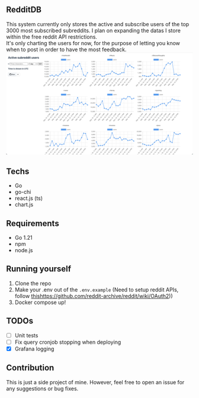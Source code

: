 ## RedditDB
This system currently only stores the active and subscribe users of the top 3000 most subscribed subreddits. I plan on expanding the datas I store within the free reddit API restrictions.  
It's only charting the users for now, for the purpose of letting you know when to post in order to have the most feedback.
![Screenshot](Screenshot.png)
## Techs
- Go
- go-chi
- react.js (ts)
- chart.js
## Requirements
- Go 1.21
- npm
- node.js
## Running yourself
1. Clone the repo
2. Make your .env out of the `.env.example` (Need to setup reddit APIs, follow [this](https://github.com/reddit-archive/reddit/wiki/OAuth2)https://github.com/reddit-archive/reddit/wiki/OAuth2))
3. Docker compose up!
## TODOs
- [ ] Unit tests
- [ ] Fix query cronjob stopping when deploying
- [x] Grafana logging
## Contribution
This is just a side project of mine. However, feel free to open an issue for any suggestions or bug fixes.
